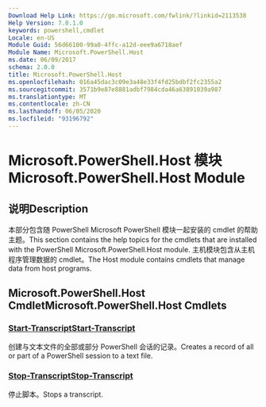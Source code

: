 ```yaml
---
Download Help Link: https://go.microsoft.com/fwlink/?linkid=2113538
Help Version: 7.0.1.0
keywords: powershell,cmdlet
Locale: en-US
Module Guid: 56d66100-99a0-4ffc-a12d-eee9a6718aef
Module Name: Microsoft.PowerShell.Host
ms.date: 06/09/2017
schema: 2.0.0
title: Microsoft.PowerShell.Host
ms.openlocfilehash: 016a45dac3c09e3a48e33f4fd25bdbf2fc2355a2
ms.sourcegitcommit: 3571b9e87e8881adbf7984cda46a63891039a987
ms.translationtype: MT
ms.contentlocale: zh-CN
ms.lasthandoff: 06/05/2020
ms.locfileid: "93196792"
---
```

# <span data-ttu-id="23b40-103">Microsoft.PowerShell.Host 模块</span><span class="sxs-lookup"><span data-stu-id="23b40-103">Microsoft.PowerShell.Host Module</span></span>

## <span data-ttu-id="23b40-104">说明</span><span class="sxs-lookup"><span data-stu-id="23b40-104">Description</span></span>

<span data-ttu-id="23b40-105">本部分包含随 PowerShell Microsoft PowerShell 模块一起安装的 cmdlet 的帮助主题。</span><span class="sxs-lookup"><span data-stu-id="23b40-105">This section contains the help topics for the cmdlets that are installed with the PowerShell Microsoft.PowerShell.Host module.</span></span> <span data-ttu-id="23b40-106">主机模块包含从主机程序管理数据的 cmdlet。</span><span class="sxs-lookup"><span data-stu-id="23b40-106">The Host module contains cmdlets that manage data from host programs.</span></span>

## <span data-ttu-id="23b40-107">Microsoft.PowerShell.Host Cmdlet</span><span class="sxs-lookup"><span data-stu-id="23b40-107">Microsoft.PowerShell.Host Cmdlets</span></span>

### [<span data-ttu-id="23b40-108">Start-Transcript</span><span class="sxs-lookup"><span data-stu-id="23b40-108">Start-Transcript</span></span>](Start-Transcript.md)
<span data-ttu-id="23b40-109">创建与文本文件的全部或部分 PowerShell 会话的记录。</span><span class="sxs-lookup"><span data-stu-id="23b40-109">Creates a record of all or part of a PowerShell session to a text file.</span></span>

### [<span data-ttu-id="23b40-110">Stop-Transcript</span><span class="sxs-lookup"><span data-stu-id="23b40-110">Stop-Transcript</span></span>](Stop-Transcript.md)
<span data-ttu-id="23b40-111">停止脚本。</span><span class="sxs-lookup"><span data-stu-id="23b40-111">Stops a transcript.</span></span>
